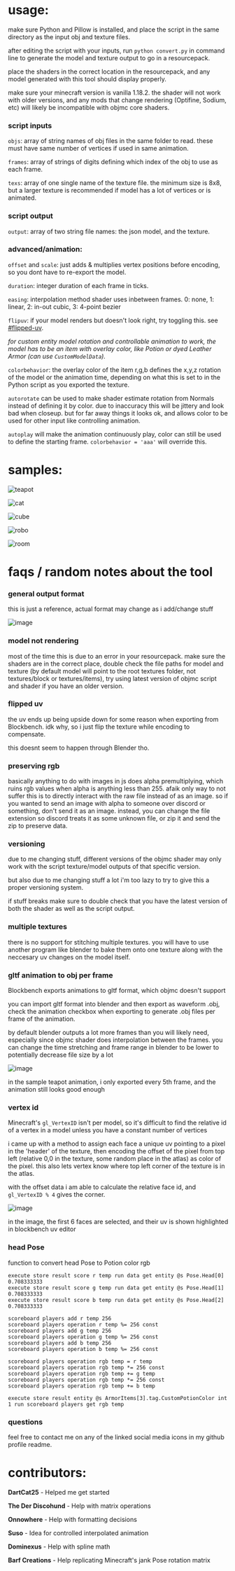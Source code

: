 # usage:
make sure Python and Pillow is installed, and place the script in the same directory as the input obj and texture files.

after editing the script with your inputs, run `python convert.py` in command line to generate the model and texture output to go in a resourcepack.

place the shaders in the correct location in the resourcepack, and any model generated with this tool should display properly.

make sure your minecraft version is vanilla 1.18.2. the shader will not work with older versions, and any mods that change rendering (Optifine, Sodium, etc) will likely be incompatible with objmc core shaders.

### script inputs
`objs`: array of string names of obj files in the same folder to read. these must have same number of vertices if used in same animation.

`frames`: array of strings of digits defining which index of the obj to use as each frame.

`texs`: array of one single name of the texture file. the minimum size is 8x8, but a larger texture is recommended if model has a lot of vertices or is animated.

### script output
`output`: array of two string file names: the json model, and the texture.

### advanced/animation:
`offset` and `scale`: just adds & multiplies vertex positions before encoding, so you dont have to re-export the model.

`duration`: integer duration of each frame in ticks.

`easing`: interpolation method shader uses inbetween frames. 0: none, 1: linear, 2: in-out cubic, 3: 4-point bezier

`flipuv`: if your model renders but doesn't look right, try toggling this. see [#flipped-uv](#flipped-uv).

*for custom entity model rotation and controllable animation to work, the model has to be an item with overlay color, like Potion or dyed Leather Armor (can use `CustomModelData`).*

`colorbehavior`: the overlay color of the item r,g,b defines the x,y,z rotation of the model or the animation time, depending on what this is set to in the Python script as you exported the texture.

`autorotate` can be used to make shader estimate rotation from Normals instead of defining it by color. due to inaccuracy this will be jittery and look bad when closeup. but for far away things it looks ok, and allows color to be used for other input like controlling animation.

`autoplay` will make the animation continuously play, color can still be used to define the starting frame. `colorbehavior = 'aaa'` will override this.

# samples:
![teapot](https://user-images.githubusercontent.com/16228717/151483908-2238f6f9-44c7-434b-a411-f9959bf86a3e.gif)

![cat](https://user-images.githubusercontent.com/16228717/148311540-503cf422-b6c7-4c95-b4b4-fca1e136dbfe.png)

![cube](https://user-images.githubusercontent.com/16228717/148442834-78e49a63-c5f8-4668-a822-dcd11d215618.png)

![robo](https://user-images.githubusercontent.com/16228717/148869708-310e7ec4-7d89-40e8-8fc6-38d2e6116cb7.png)

![room](https://user-images.githubusercontent.com/16228717/155235807-250932d3-0ffd-43ca-92c8-3112df12a64e.png)

# faqs / random notes about the tool

### general output format
this is just a reference, actual format may change as i add/change stuff

![image](https://user-images.githubusercontent.com/16228717/148311479-0cade68e-dab8-491b-83fb-f7d22c78bd1b.png)

### model not rendering
most of the time this is due to an error in your resourcepack. make sure the shaders are in the correct place, double check the file paths for model and texture (by default model will point to the root textures folder, not textures/block or textures/items), try using latest version of objmc script and shader if you have an older version.

### flipped uv
the uv ends up being upside down for some reason when exporting from Blockbench. idk why, so i just flip the texture while encoding to compensate.

this doesnt seem to happen through Blender tho.

### preserving rgb
basically anything to do with images in js does alpha premultiplying, which ruins rgb values when alpha is anything less than 255. afaik only way to not suffer this is to directly interact with the raw file instead of as an image. so if you wanted to send an image with alpha to someone over discord or something, don't send it as an image. instead, you can change the file extension so discord treats it as some unknown file, or zip it and send the zip to preserve data.

### versioning
due to me changing stuff, different versions of the objmc shader may only work with the script texture/model outputs of that specific version.

but also due to me changing stuff a lot i'm too lazy to try to give this a proper versioning system.

if stuff breaks make sure to double check that you have the latest version of both the shader as well as the script output.

### multiple textures
there is no support for stitching multiple textures. you will have to use another program like blender to bake them onto one texture along with the neccesary uv changes on the model itself.

### gltf animation to obj per frame
Blockbench exports animations to gltf format, which objmc doesn't support

you can import gltf format into blender and then export as waveform .obj, check the animation checkbox when exporting to generate .obj files per frame of the animation.

by default blender outputs a lot more frames than you will likely need, especially since objmc shader does interpolation between the frames. you can change the time stretching and frame range in blender to be lower to potentially decrease file size by a lot

![image](https://user-images.githubusercontent.com/16228717/151484572-927dd40b-bd5d-4046-bb09-2cdf7ae23cf9.png)

in the sample teapot animation, i only exported every 5th frame, and the animation still looks good enough

### vertex id
Minecraft's `gl_VertexID` isn't per model, so it's difficult to find the relative id of a vertex in a model unless you have a constant number of vertices

i came up with a method to assign each face a unique uv pointing to a pixel in the 'header' of the texture, then encoding the offset of the pixel from top left (relative 0,0 in the texture, some random place in the atlas) as color of the pixel. this also lets vertex know where top left corner of the texture is in the atlas.

with the offset data i am able to calculate the relative face id, and `gl_VertexID % 4` gives the corner.

![image](https://user-images.githubusercontent.com/16228717/148311858-3bd76267-f80f-4ad6-84c3-3b5f6760bcf4.png)

in the image, the first 6 faces are selected, and their uv is shown highlighted in blockbench uv editor

### head Pose
function to convert head Pose to Potion color rgb
```mcfunction
execute store result score r temp run data get entity @s Pose.Head[0] 0.708333333
execute store result score g temp run data get entity @s Pose.Head[1] 0.708333333
execute store result score b temp run data get entity @s Pose.Head[2] 0.708333333

scoreboard players add r temp 256
scoreboard players operation r temp %= 256 const
scoreboard players add g temp 256
scoreboard players operation g temp %= 256 const
scoreboard players add b temp 256
scoreboard players operation b temp %= 256 const

scoreboard players operation rgb temp = r temp
scoreboard players operation rgb temp *= 256 const
scoreboard players operation rgb temp += g temp
scoreboard players operation rgb temp *= 256 const
scoreboard players operation rgb temp += b temp

execute store result entity @s ArmorItems[3].tag.CustomPotionColor int 1 run scoreboard players get rgb temp
```

### questions
feel free to contact me on any of the linked social media icons in my github profile readme.

# contributors:
**DartCat25** - Helped me get started

**The Der Discohund** - Help with matrix operations

**Onnowhere** - Help with formatting decisions

**Suso** - Idea for controlled interpolated animation

**Dominexus** - Help with spline math

**Barf Creations** - Help replicating Minecraft's jank Pose rotation matrix
